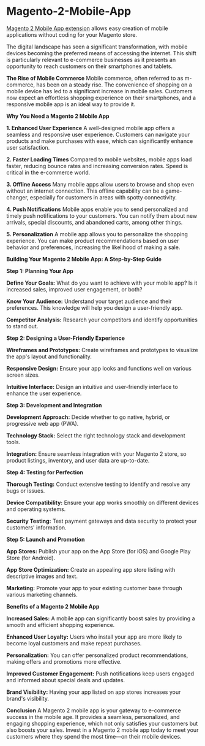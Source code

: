 # Magento-2-Mobile-App
[Magento 2 Mobile App extension](https://www.milople.com/magento-2-mobile-app.html) allows easy creation of mobile applications without coding for your Magento store.

The digital landscape has seen a significant transformation, with mobile devices becoming the preferred means of accessing the internet. This shift is particularly relevant to e-commerce businesses as it presents an opportunity to reach customers on their smartphones and tablets.

**The Rise of Mobile Commerce**
Mobile commerce, often referred to as m-commerce, has been on a steady rise. The convenience of shopping on a mobile device has led to a significant increase in mobile sales. Customers now expect an effortless shopping experience on their smartphones, and a responsive mobile app is an ideal way to provide it.

**Why You Need a Magento 2 Mobile App**

**1. Enhanced User Experience**
A well-designed mobile app offers a seamless and responsive user experience. Customers can navigate your products and make purchases with ease, which can significantly enhance user satisfaction.

**2. Faster Loading Times**
Compared to mobile websites, mobile apps load faster, reducing bounce rates and increasing conversion rates. Speed is critical in the e-commerce world.

**3. Offline Access**
Many mobile apps allow users to browse and shop even without an internet connection. This offline capability can be a game-changer, especially for customers in areas with spotty connectivity.

**4. Push Notifications**
Mobile apps enable you to send personalized and timely push notifications to your customers. You can notify them about new arrivals, special discounts, and abandoned carts, among other things.

**5. Personalization**
A mobile app allows you to personalize the shopping experience. You can make product recommendations based on user behavior and preferences, increasing the likelihood of making a sale.

**Building Your Magento 2 Mobile App: A Step-by-Step Guide**

**Step 1: Planning Your App**

**Define Your Goals:** What do you want to achieve with your mobile app? Is it increased sales, improved user engagement, or both?

**Know Your Audience:** Understand your target audience and their preferences. This knowledge will help you design a user-friendly app.

**Competitor Analysis:** Research your competitors and identify opportunities to stand out.

**Step 2: Designing a User-Friendly Experience**

**Wireframes and Prototypes:** Create wireframes and prototypes to visualize the app's layout and functionality.

**Responsive Design:** Ensure your app looks and functions well on various screen sizes.

**Intuitive Interface:** Design an intuitive and user-friendly interface to enhance the user experience.

**Step 3: Development and Integration**

**Development Approach:** Decide whether to go native, hybrid, or progressive web app (PWA).

**Technology Stack:** Select the right technology stack and development tools.

**Integration:** Ensure seamless integration with your Magento 2 store, so product listings, inventory, and user data are up-to-date.

**Step 4: Testing for Perfection**

**Thorough Testing:** Conduct extensive testing to identify and resolve any bugs or issues.

**Device Compatibility:** Ensure your app works smoothly on different devices and operating systems.

**Security Testing:** Test payment gateways and data security to protect your customers' information.

**Step 5: Launch and Promotion**

**App Stores:** Publish your app on the App Store (for iOS) and Google Play Store (for Android).

**App Store Optimization:** Create an appealing app store listing with descriptive images and text.

**Marketing:** Promote your app to your existing customer base through various marketing channels.

**Benefits of a Magento 2 Mobile App**

**Increased Sales:** A mobile app can significantly boost sales by providing a smooth and efficient shopping experience.

**Enhanced User Loyalty:** Users who install your app are more likely to become loyal customers and make repeat purchases.

**Personalization:** You can offer personalized product recommendations, making offers and promotions more effective.

**Improved Customer Engagement:** Push notifications keep users engaged and informed about special deals and updates.

**Brand Visibility:** Having your app listed on app stores increases your brand's visibility.

**Conclusion**
A Magento 2 mobile app is your gateway to e-commerce success in the mobile age. It provides a seamless, personalized, and engaging shopping experience, which not only satisfies your customers but also boosts your sales. Invest in a Magento 2 mobile app today to meet your customers where they spend the most time—on their mobile devices.
